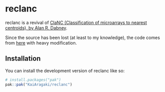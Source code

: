 
<!-- README.md is generated from README.Rmd. Please edit that file -->

# reclanc

<!-- badges: start -->

<!-- badges: end -->

reclanc is a revival of [ClaNC (Classification of microarrays to nearest
centroids), by Alan R.
Dabney](https://doi.org/10.1093/bioinformatics/bti681).

Since the source has been lost (at least to my knowledge), the code
comes from [here](https://github.com/naikai/sake/blob/master/R/clanc.R)
with heavy modification.

## Installation

You can install the development version of reclanc like so:

``` r
# install.packages("pak")
pak::pak("KaiAragaki/reclanc")
```
